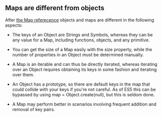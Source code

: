 ## Maps are different from objects

After [the Map referecence](https://developer.mozilla.org/en-US/docs/Web/JavaScript/Reference/Global_Objects/Map#Objects_and_maps_compared) objects and
maps are different in the following aspects:

* The keys of an Object are Strings and Symbols, whereas they can be any value for a Map, including functions, objects, and any primitive.

* You can get the size of a Map easily with the size property, while the number of properties in an Object must be determined manually.
* A Map is an iterable and can thus be directly iterated, whereas iterating over an Object requires obtaining its keys in some fashion and iterating over them.
* An Object has a prototype, so there are default keys in the map that could collide with your keys if you're not careful. As of ES5 this can be bypassed by using map = Object.create(null), but this is seldom done.
* A Map may perform better in scenarios involving frequent addition and removal of key pairs.
